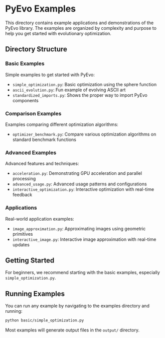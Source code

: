 # PyEvo Examples

This directory contains example applications and demonstrations of the PyEvo library. The examples are organized by complexity and purpose to help you get started with evolutionary optimization.

## Directory Structure

### Basic Examples
Simple examples to get started with PyEvo:
- `simple_optimization.py`: Basic optimization using the sphere function
- `ascii_evolution.py`: Fun example of evolving ASCII art
- `standardized_imports.py`: Shows the proper way to import PyEvo components

### Comparison Examples
Examples comparing different optimization algorithms:
- `optimizer_benchmark.py`: Compare various optimization algorithms on standard benchmark functions

### Advanced Examples
Advanced features and techniques:
- `acceleration.py`: Demonstrating GPU acceleration and parallel processing
- `advanced_usage.py`: Advanced usage patterns and configurations
- `interactive_optimization.py`: Interactive optimization with real-time feedback

### Applications
Real-world application examples:
- `image_approximation.py`: Approximating images using geometric primitives
- `interactive_image.py`: Interactive image approximation with real-time updates

## Getting Started

For beginners, we recommend starting with the basic examples, especially `simple_optimization.py`.

## Running Examples

You can run any example by navigating to the examples directory and running:

```bash
python basic/simple_optimization.py
```

Most examples will generate output files in the `output/` directory. 
